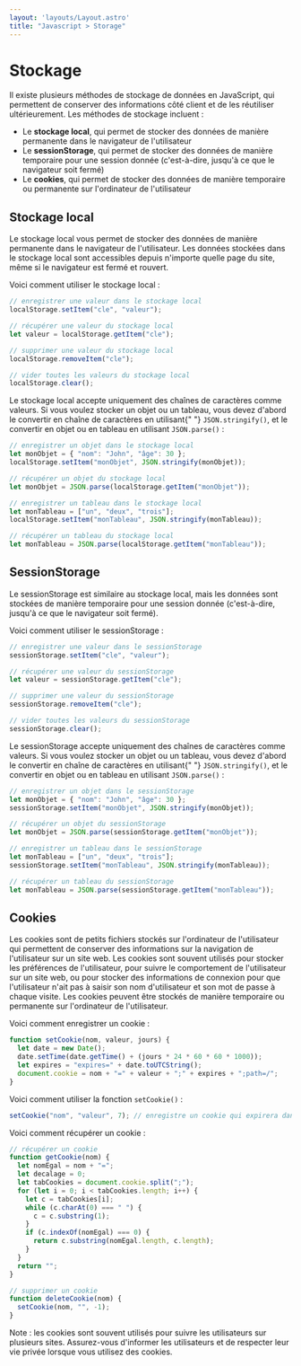 ```yaml
---
layout: 'layouts/Layout.astro'
title: "Javascript > Storage"
---
```


# Stockage      

Il existe plusieurs méthodes de stockage de données en JavaScript, qui
permettent de conserver des informations côté client et de les
réutiliser ultérieurement. Les méthodes de stockage incluent :

- Le <strong>stockage local</strong>, qui permet de stocker des données
de manière permanente dans le navigateur de l'utilisateur
- Le <strong>sessionStorage</strong>, qui permet de stocker des données
de manière temporaire pour une session donnée (c'est-à-dire, jusqu'à
ce que le navigateur soit fermé)
- Le <strong>cookies</strong>, qui permet de stocker des données de
manière temporaire ou permanente sur l'ordinateur de l'utilisateur

## Stockage local

Le stockage local vous permet de stocker des données de manière
permanente dans le navigateur de l'utilisateur. Les données stockées
dans le stockage local sont accessibles depuis n'importe quelle page du
site, même si le navigateur est fermé et rouvert.

Voici comment utiliser le stockage local :
```js
// enregistrer une valeur dans le stockage local
localStorage.setItem("cle", "valeur");

// récupérer une valeur du stockage local
let valeur = localStorage.getItem("cle");

// supprimer une valeur du stockage local
localStorage.removeItem("cle");

// vider toutes les valeurs du stockage local
localStorage.clear();
```

Le stockage local accepte uniquement des chaînes de caractères comme
valeurs. Si vous voulez stocker un objet ou un tableau, vous devez
d'abord le convertir en chaîne de caractères en utilisant{" "}
<code>JSON.stringify()</code>, et le convertir en objet ou en tableau en
utilisant <code>JSON.parse()</code> :

```js
// enregistrer un objet dans le stockage local
let monObjet = { "nom": "John", "âge": 30 };
localStorage.setItem("monObjet", JSON.stringify(monObjet));

// récupérer un objet du stockage local
let monObjet = JSON.parse(localStorage.getItem("monObjet"));

// enregistrer un tableau dans le stockage local
let monTableau = ["un", "deux", "trois"];
localStorage.setItem("monTableau", JSON.stringify(monTableau));

// récupérer un tableau du stockage local
let monTableau = JSON.parse(localStorage.getItem("monTableau"));
```
## SessionStorage

Le sessionStorage est similaire au stockage local, mais les données sont
stockées de manière temporaire pour une session donnée (c'est-à-dire,
jusqu'à ce que le navigateur soit fermé).

Voici comment utiliser le sessionStorage :
```js
// enregistrer une valeur dans le sessionStorage
sessionStorage.setItem("cle", "valeur");

// récupérer une valeur du sessionStorage
let valeur = sessionStorage.getItem("cle");

// supprimer une valeur du sessionStorage
sessionStorage.removeItem("cle");

// vider toutes les valeurs du sessionStorage
sessionStorage.clear();
```

Le sessionStorage accepte uniquement des chaînes de caractères comme
valeurs. Si vous voulez stocker un objet ou un tableau, vous devez
d'abord le convertir en chaîne de caractères en utilisant{" "}
<code>JSON.stringify()</code>, et le convertir en objet ou en tableau en
utilisant <code>JSON.parse()</code> :

```js
// enregistrer un objet dans le sessionStorage
let monObjet = { "nom": "John", "âge": 30 };
sessionStorage.setItem("monObjet", JSON.stringify(monObjet));

// récupérer un objet du sessionStorage
let monObjet = JSON.parse(sessionStorage.getItem("monObjet"));

// enregistrer un tableau dans le sessionStorage
let monTableau = ["un", "deux", "trois"];
sessionStorage.setItem("monTableau", JSON.stringify(monTableau));

// récupérer un tableau du sessionStorage
let monTableau = JSON.parse(sessionStorage.getItem("monTableau"));
```
## Cookies

Les cookies sont de petits fichiers stockés sur l'ordinateur de
l'utilisateur qui permettent de conserver des informations sur la
navigation de l'utilisateur sur un site web. Les cookies sont souvent
utilisés pour stocker les préférences de l'utilisateur, pour suivre le
comportement de l'utilisateur sur un site web, ou pour stocker des
informations de connexion pour que l'utilisateur n'ait pas à saisir son
nom d'utilisateur et son mot de passe à chaque visite. Les cookies
peuvent être stockés de manière temporaire ou permanente sur
l'ordinateur de l'utilisateur.

Voici comment enregistrer un cookie :
```js
function setCookie(nom, valeur, jours) {
  let date = new Date();
  date.setTime(date.getTime() + (jours * 24 * 60 * 60 * 1000));
  let expires = "expires=" + date.toUTCString();
  document.cookie = nom + "=" + valeur + ";" + expires + ";path=/";
}
```

Voici comment utiliser la fonction <code>setCookie()</code> :

```js
setCookie("nom", "valeur", 7); // enregistre un cookie qui expirera dans 7 jours
```
Voici comment récupérer un cookie :
```js
// récupérer un cookie
function getCookie(nom) {
  let nomEgal = nom + "=";
  let decalage = 0;
  let tabCookies = document.cookie.split(";");
  for (let i = 0; i < tabCookies.length; i++) {
    let c = tabCookies[i];
    while (c.charAt(0) === " ") {
      c = c.substring(1);
    }
    if (c.indexOf(nomEgal) === 0) {
      return c.substring(nomEgal.length, c.length);
    }
  }
  return "";
}

// supprimer un cookie
function deleteCookie(nom) {
  setCookie(nom, "", -1);
}
```

Note : les cookies sont souvent utilisés pour suivre les utilisateurs
sur plusieurs sites. Assurez-vous d'informer les utilisateurs et de
respecter leur vie privée lorsque vous utilisez des cookies.

